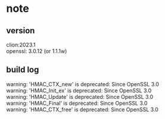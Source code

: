 # note

## version  
clion:2023.1  
openssl: 3.0.12 (or 1.1.1w)  

## build log
warning: 'HMAC_CTX_new' is deprecated: Since OpenSSL 3.0  
warning: 'HMAC_Init_ex' is deprecated: Since OpenSSL 3.0  
warning: 'HMAC_Update' is deprecated: Since OpenSSL 3.0  
warning: 'HMAC_Final' is deprecated: Since OpenSSL 3.0  
warning: 'HMAC_CTX_free' is deprecated: Since OpenSSL 3.0  
